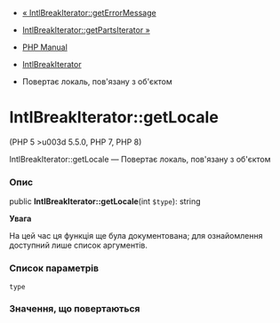 - [«
IntlBreakIterator::getErrorMessage](intlbreakiterator.geterrormessage.md)
- [IntlBreakIterator::getPartsIterator
»](intlbreakiterator.getpartsiterator.md)

- [PHP Manual](index.md)
- [IntlBreakIterator](class.intlbreakiterator.md)
- Повертає локаль, пов'язану з об'єктом

# IntlBreakIterator::getLocale

(PHP 5 \>u003d 5.5.0, PHP 7, PHP 8)

IntlBreakIterator::getLocale — Повертає локаль, пов'язану з об'єктом

### Опис

public **IntlBreakIterator::getLocale**(int `$type`): string

**Увага**

На цей час ця функція ще була документована; для
ознайомлення доступний лише список аргументів.

### Список параметрів

`type`

### Значення, що повертаються
